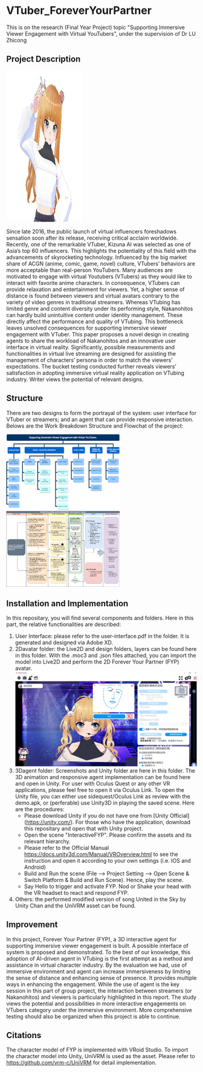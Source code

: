 # VTuber_ForeverYourPartner
This is on the research (Final Year Project) topic "Supporting Immersive Viewer Engagement with Virtual YouTubers", under the supervision of Dr LU Zhicong

## Project Description
<img src="https://github.com/CPcoding0930/VTuber_ForeverYourPartner/blob/58c5a96e7add2c9f73fc596cde841291a9c7e53b/3Dagent/pose.png"  width="200" height="400" />

Since late 2016, the public launch of virtual influencers foreshadows sensation soon after its release, receiving critical acclaim worldwide. Recently, one of the remarkable VTuber, Kizuna AI was selected as one of Asia’s top 60 influencers. This highlights the potentiality of this field with the advancements of skyrocketing technology. Influenced by the big market share of ACGN (anime, comic, game, novel) culture, VTubers’ behaviors are more acceptable than real-person YouTubers. Many audiences are motivated to engage with virtual Youtubers (VTubers) as they would like to interact with favorite anime characters. In consequence, VTubers can provide relaxation and entertainment for viewers. Yet, a higher sense of distance is found between viewers and virtual avatars contrary to the variety of video genres in traditional streamers. Whereas VTubing has limited genre and content diversity under its performing style, Nakanohitos can hardly build unintuitive content under identity management. These directly affect the performance and quality of VTubing. This bottleneck leaves unsolved consequences for supporting immersive viewer engagement with VTuber. This paper proposes a novel design in creating agents to share the workload of Nakanohitos and an innovative user interface in virtual reality. Significantly, possible measurements and functionalities in virtual live streaming are designed for assisting the management of characters’ persona in order to match the viewers’ expectations. The bucket testing conducted further reveals viewers’ satisfaction in adopting immersive virtual reality application on VTubing industry. Writer views the potential of relevant designs.

## Structure
There are two designs to form the portrayal of the system: user interface for VTuber or streamers; and an agent that can provide responsive interaction.  
Belows are the Work Breakdown Structure and Flowchat of the project:

<img src="https://github.com/CPcoding0930/VTuber_ForeverYourPartner/blob/5e70c9836bbc70875b064bfbe0192cc9f86dd55c/FIG.1.3_WBS.png "  width="300" height="200" />
<img src="https://github.com/CPcoding0930/VTuber_ForeverYourPartner/blob/5e70c9836bbc70875b064bfbe0192cc9f86dd55c/FIG.1.4_Flowchart.png "  width="300" height="200" />

## Installation and Implementation
In this repositary, you will find several components and folders. Here in this part, the relative functionalities are described:
1. User Interface: please refer to the user-interface.pdf in the folder. It is generated and designed via Adobe XD.
2. 2Davatar folder: the Live2D and design folders, layers can be found here in this folder. With the .moc3 and .json files attached, you can import the model into Live2D and perform the 2D Forever Your Partner (FYP) avatar.
![alt text](https://github.com/CPcoding0930/VTuber_ForeverYourPartner/blob/3156fd6af8b2af898ac5ff97d133834ffc03dde5/2Dimplementation.png "The Live2D interface with FYP demo")
3. 3Dagent folder: Screenshots and Unity folder are here in this folder. The 3D animation and responsive agent implementation can be found here and open in Unity. For user with Oculus Quest or any other VR applications, please feel free to open it via Oculus Link. 
    To open the Unity file, you can either use sidequest/Oculus Link as review with the demo.apk, or (perferable) use Unity3D in playing the saved scene. Here are the procedures:
    * Please download Unity if you do not have one from [Unity Official] (https://unity.com/). For those who have the application, download this repositary and open that with Unity project.
    * Open the scene "InteractiveFYP". Please confirm the assets and its relevant hierarchy.
    * Please refer to the Official Manual https://docs.unity3d.com/Manual/VROverview.html to see the instruction and open it according to your own settings (i.e. IOS and Android)
    * Build and Run the scene (File --> Project Setting --> Open Scene & Switch Platform & Build and Run Scene). Hence, play the scene.
    * Say Hello to trigger and activate FYP. Nod or Shake your head with the VR headset to react and respond FYP.
4. Others: the performed modified version of song United in the Sky by Unity Chan and the UniVRM asset can be found. 

## Improvement
In this project, Forever Your Partner (FYP), a 3D interactive agent for supporting immersive viewer engagement is built. A possible interface of system is proposed and demonstrated. To the best of our knowledge, this adoption of AI-driven agent in VTubing is the first attempt as a method and assistance in virtual character industry. By the evaluation we had, use of immersive environment and agent can increase immersiveness by limiting the sense of distance and enhancing sense of presence. It provides multiple ways in enhancing the engagement. While the use of agent is the key session in this part of group project, the interaction between streamers (or Nakanohitos) and viewers is particularly highlighted in this report. The study views the potential and possibilities in more interactive engagements on VTubers category under the immersive environment. More comprehensive testing should also be organized when this project is able to continue.

## Citations
The character model of FYP is implemented with VRoid Studio. To import the character model into Unity, UniVRM is used as the asset. Please refer to https://github.com/vrm-c/UniVRM for detail implementation.
